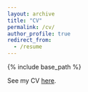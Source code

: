```yaml
---
layout: archive
title: "CV"
permalink: /cv/
author_profile: true
redirect_from:
  - /resume
---
```


{% include base_path %}

See my CV [here](https://drive.google.com/file/d/1pcHeC8-8fWZvhS2VhGC0rYBCnP98jfiI/view?usp=sharing).
